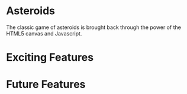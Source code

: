Asteroids
=========

The classic game of asteroids is brought back through the power of the HTML5 canvas and Javascript.


Exciting Features
=================


Future Features
================
